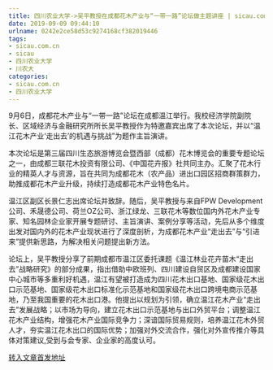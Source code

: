```yaml
---
title: 四川农业大学->吴平教授在成都花木产业与“一带一路”论坛做主题讲座 | sicau.com.cn
date: 2019-09-09 09:44:10
urlname: 0242e2ce58d53c9274168cf382019446
tags: 
- sicau.com.cn
- sicau
- 四川农业大学
- 川农大
categories:
- sicau.com.cn
- 四川农业大学
---
```



9月6日，成都花木产业与“一带一路”论坛在成都温江举行。我校经济学院副院长、区域经济与金融研究所所长吴平教授作为特邀嘉宾出席了本次论坛，并以“温江花木产业‘走出去’的机遇与挑战”为题作主旨演讲。

本次论坛是第三届四川生态旅游博览会暨西部（成都）花木博览会的重要专题论坛之一，由成都三联花木投资有限公司、《中国花卉报》社共同主办。汇聚了花木行业的精英人才与资源，旨在共同为成都花木（农产品）进出口园区招商群策群力，助推成都花木产业升级，持续打造成都花木产业特色名片。

温江区副区长景仁志出席论坛并致辞。随后，吴平教授与来自FPW Development公司、禾晟德公司、荷兰OZ公司、浙江绿龙、三联花木等数位国内外花木产业专家、知名园林企业家开展专题研讨、主旨演讲、案例分享等活动，先后从多个维度出发对国内外的花木产业现状进行了深度剖析，为成都花木产业“走出去”与“引进来”提供新思路，为解决相关问题提出新方法。

论坛上，吴平教授分享了前期成都市温江区委托课题《温江林业花卉苗木“走出去”战略研究》的部分成果，指出借助中欧班列、四川建设自贸区及成都建设国家中心城市等多重利好机遇，温江有望被打造成为四川花木出口基地、国家级花木出口示范基地、国家级花木出口标准化示范基地和国家级花木出口跨境电商示范基地，乃至我国重要的花木出口港。他提出以规划为引领，确立温江花木产业“走出去”发展战略；以市场为导向，建立花木出口示范基地与出口外贸平台；调整温江花木产业结构，增强花木产业国际竞争力；深谙国际贸易规则，培养温江花木外贸人才，夯实温江花木出口的国际优势；加强对外交流合作，强化对外宣传推介等具体对策建议,受到与会专家、企业家的高度认可。





[转入文章首发地址](https://news.sicau.edu.cn/info/1078/53194.htm)